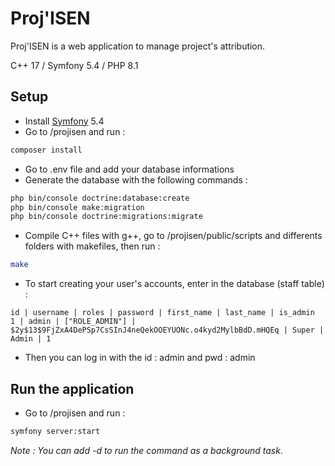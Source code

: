 # Proj'ISEN

Proj'ISEN is a web application to manage project's attribution.

C++ 17 / Symfony 5.4 / PHP 8.1

## Setup
- Install [Symfony](https://symfony.com/doc/5.4/setup.html) 5.4
- Go to /projisen and run :
```bash
composer install
```
- Go to .env file and add your database informations
- Generate the database with the following commands :
```bash
php bin/console doctrine:database:create
php bin/console make:migration
php bin/console doctrine:migrations:migrate
```
- Compile C++ files with g++, go to /projisen/public/scripts and differents folders with makefiles, then run :
```bash
make
```
- To start creating your user's accounts, enter in the database (staff table) :
```
id | username | roles | password | first_name | last_name | is_admin
1 | admin | ["ROLE_ADMIN"] | $2y$13$9FjZxA4DePSp7CsSInJ4neQekOOEYUONc.o4kyd2MylbBdD.mHQEq | Super | Admin | 1
```
- Then you can log in with the id : admin and pwd : admin

## Run the application

- Go to /projisen and run :
```bash
symfony server:start
```
*Note : You can add -d to run the command as a background task.*
